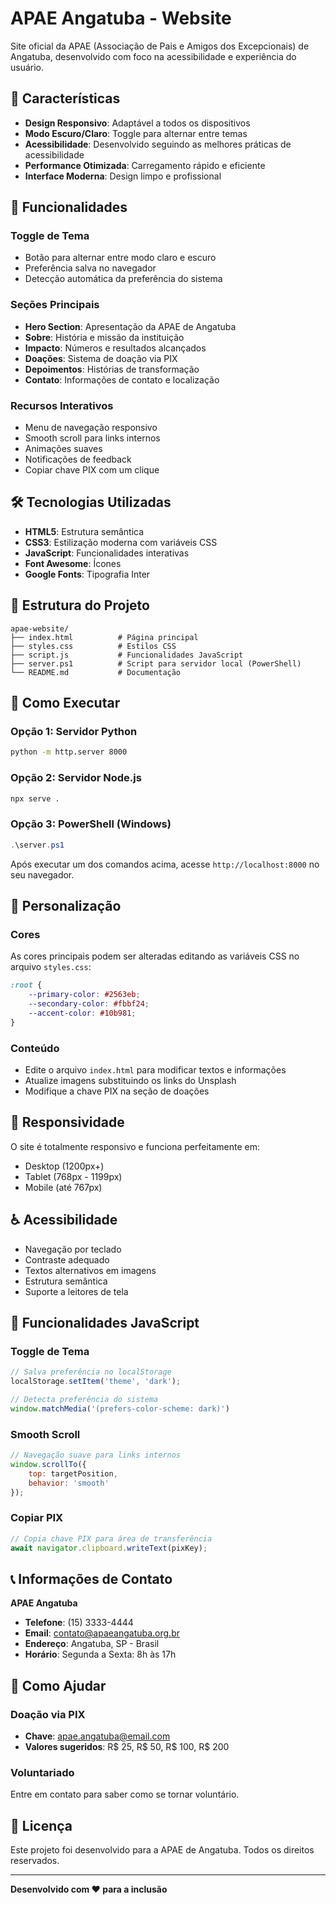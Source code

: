 # APAE Angatuba - Website

Site oficial da APAE (Associação de Pais e Amigos dos Excepcionais) de Angatuba, desenvolvido com foco na acessibilidade e experiência do usuário.

## 🎯 Características

- **Design Responsivo**: Adaptável a todos os dispositivos
- **Modo Escuro/Claro**: Toggle para alternar entre temas
- **Acessibilidade**: Desenvolvido seguindo as melhores práticas de acessibilidade
- **Performance Otimizada**: Carregamento rápido e eficiente
- **Interface Moderna**: Design limpo e profissional

## 🌟 Funcionalidades

### Toggle de Tema
- Botão para alternar entre modo claro e escuro
- Preferência salva no navegador
- Detecção automática da preferência do sistema

### Seções Principais
- **Hero Section**: Apresentação da APAE de Angatuba
- **Sobre**: História e missão da instituição
- **Impacto**: Números e resultados alcançados
- **Doações**: Sistema de doação via PIX
- **Depoimentos**: Histórias de transformação
- **Contato**: Informações de contato e localização

### Recursos Interativos
- Menu de navegação responsivo
- Smooth scroll para links internos
- Animações suaves
- Notificações de feedback
- Copiar chave PIX com um clique

## 🛠️ Tecnologias Utilizadas

- **HTML5**: Estrutura semântica
- **CSS3**: Estilização moderna com variáveis CSS
- **JavaScript**: Funcionalidades interativas
- **Font Awesome**: Ícones
- **Google Fonts**: Tipografia Inter

## 📁 Estrutura do Projeto

```
apae-website/
├── index.html          # Página principal
├── styles.css          # Estilos CSS
├── script.js           # Funcionalidades JavaScript
├── server.ps1          # Script para servidor local (PowerShell)
└── README.md           # Documentação
```

## 🚀 Como Executar

### Opção 1: Servidor Python
```bash
python -m http.server 8000
```

### Opção 2: Servidor Node.js
```bash
npx serve .
```

### Opção 3: PowerShell (Windows)
```powershell
.\server.ps1
```

Após executar um dos comandos acima, acesse `http://localhost:8000` no seu navegador.

## 🎨 Personalização

### Cores
As cores principais podem ser alteradas editando as variáveis CSS no arquivo `styles.css`:

```css
:root {
    --primary-color: #2563eb;
    --secondary-color: #fbbf24;
    --accent-color: #10b981;
}
```

### Conteúdo
- Edite o arquivo `index.html` para modificar textos e informações
- Atualize imagens substituindo os links do Unsplash
- Modifique a chave PIX na seção de doações

## 📱 Responsividade

O site é totalmente responsivo e funciona perfeitamente em:
- Desktop (1200px+)
- Tablet (768px - 1199px)
- Mobile (até 767px)

## ♿ Acessibilidade

- Navegação por teclado
- Contraste adequado
- Textos alternativos em imagens
- Estrutura semântica
- Suporte a leitores de tela

## 🔧 Funcionalidades JavaScript

### Toggle de Tema
```javascript
// Salva preferência no localStorage
localStorage.setItem('theme', 'dark');

// Detecta preferência do sistema
window.matchMedia('(prefers-color-scheme: dark)')
```

### Smooth Scroll
```javascript
// Navegação suave para links internos
window.scrollTo({
    top: targetPosition,
    behavior: 'smooth'
});
```

### Copiar PIX
```javascript
// Copia chave PIX para área de transferência
await navigator.clipboard.writeText(pixKey);
```

## 📞 Informações de Contato

**APAE Angatuba**
- **Telefone**: (15) 3333-4444
- **Email**: contato@apaeangatuba.org.br
- **Endereço**: Angatuba, SP - Brasil
- **Horário**: Segunda a Sexta: 8h às 17h

## 🤝 Como Ajudar

### Doação via PIX
- **Chave**: apae.angatuba@email.com
- **Valores sugeridos**: R$ 25, R$ 50, R$ 100, R$ 200

### Voluntariado
Entre em contato para saber como se tornar voluntário.

## 📄 Licença

Este projeto foi desenvolvido para a APAE de Angatuba. Todos os direitos reservados.

---

**Desenvolvido com ❤️ para a inclusão** 